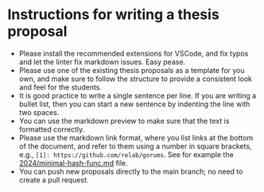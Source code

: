 # Instructions for writing a thesis proposal

- Please install the recommended extensions for VSCode, and fix typos and let the linter fix markdown issues. Easy pease.
- Please use one of the existing thesis proposals as a template for you own, and make sure to follow the structure to provide a consistent look and feel for the students.
- It is good practice to write a single sentence per line.
  If you are writing a bullet list, then you can start a new sentence by indenting the line with two spaces.
- You can use the markdown preview to make sure that the text is formatted correctly.
- Please use the markdown link format, where you list links at the bottom of the document, and refer to them using a number in square brackets, e.g., `[1]: https://github.com/relab/gorums`.
  See for example the [2024/minimal-hash-func.md](https://raw.githubusercontent.com/relab/thesis-proposals/master/2024/minimal-hash-func.md) file.
- You can push new proposals directly to the main branch; no need to create a pull request.
